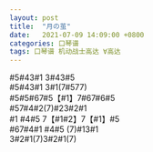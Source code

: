 ```yaml
---
layout: post
title:  "月の茧"
date:   2021-07-09 14:09:00 +0800
categories: 口琴谱
tags: 口琴谱 机动战士高达 ∀高达
---
```

\#5#43#1 3#43#5  
\#5#43#1 3#1(7#577)  
\#5#5#67#5【#1】7#67#6#5  
\#57#4#2(7)#23#2#1  
\#1 #4#5 7【#1#2】7【#1】#5  
\#67#4#1 #4#5 (7)#13#1  
3#2#1(7)3#2#1(7)  